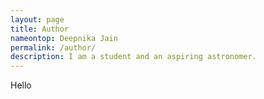 ```yaml
---
layout: page
title: Author
nameontop: Deepnika Jain
permalink: /author/
description: I am a student and an aspiring astronomer.
---
```


Hello